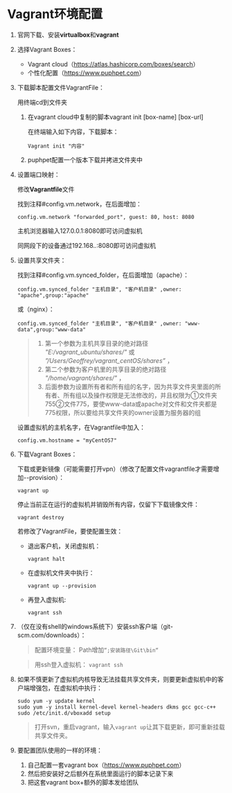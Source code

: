 # Vagrant环境配置

1. 官网下载、安装**virtualbox**和**vagrant**

2. 选择Vagrant Boxes：

	- Vagrant cloud（<https://atlas.hashicorp.com/boxes/search>）
	- 个性化配置（<https://www.puphpet.com>）
	
3. 下载脚本配置文件VagrantFile：

	用终端cd到文件夹
	1. 在vagrant cloud中复制的脚本vagrant init [box-name] [box-url]

		在终端输入如下内容，下载脚本：
		```shell
        Vagrant init "内容"
        ```

	2. puphpet配置一个版本下载并拷进文件夹中
	
4. 设置端口映射：

	修改**Vagrantfile**文件

	找到注释#config.vm.network，在后面增加：
	```text
    config.vm.network "forwarded_port", guest: 80, host: 8080
    ```

	主机浏览器输入127.0.0.1:8080即可访问虚拟机

	同网段下的设备通过192.168.*.*:8080即可访问虚拟机
	
5. 设置共享文件夹：

	找到注释#config.vm.synced_folder，在后面增加（apache）：
	```text
    config.vm.synced_folder "主机目录", "客户机目录" ,owner: "apache",group:"apache"
    ```
	或（nginx）：
	```text
    config.vm.synced_folder "主机目录", "客户机目录" ,owner: "www-data",group:"www-data"
    ```
	>1. 第一个参数为主机共享目录的绝对路径 *"E:/vagrant_ubuntu/shares/"* 或 *”/Users/Geoffrey/vagrant_centOS/shares”* ，
	>2. 第二个参数为客户机里的共享目录的绝对路径 *"/home/vagrant/shares/"* ，
	>3. 后面参数为设置所有者和所有组的名字，因为共享文件夹里面的所有者、所有组以及操作权限是无法修改的，并且权限为①文件夹755②文件775，要使www-data或apache对文件和文件夹都是775权限，所以要给共享文件夹的owner设置为服务器的组
	
	设置虚拟机的主机名字，在Vagrantfile中加入：
	```text
    config.vm.hostname = "myCentOS7"
    ```

6. 下载Vagrant Boxes：

	下载或更新镜像（可能需要打开vpn）（修改了配置文件vagrantfile才需要增加--provision）：
	```shell
    vagrant up
    ```

	停止当前正在运行的虚拟机并销毁所有内容，仅留下下载镜像文件：
    ```shell
    vagrant destroy
    ```
	
	若修改了VagrantFile，要使配置生效：
	- 退出客户机，关闭虚拟机：

	    ```shell
        vagrant halt
        ```
	- 在虚拟机文件夹中执行：

	    ```shell
        vagrant up --provision
        ```
	- 再登入虚拟机:

	    ```shell
        vagrant ssh
        ```

7. （仅在没有shell的windows系统下）安装ssh客户端（git-scm.com/downloads）：

	>配置环境变量：
	>Path增加`“;安装路径\Git\bin“`
	
	>用ssh登入虚拟机：
	>`vagrant ssh `
	
8. 如果不慎更新了虚拟机内核导致无法挂载共享文件夹，则要更新虚拟机中的客户端增强包，在虚拟机中执行：

    ```shell
    sudo yum -y update kernel
    sudo yum -y install kernel-devel kernel-headers dkms gcc gcc-c++
    sudo /etc/init.d/vboxadd setup
    ```

	>打开svn，重启vagrant，输入`vagrant up`让其下载更新，即可重新挂载共享文件夹。
	
9. 要配置团队使用的一样的环境：

	1. 自己配置一套vagrant box（<https://www.puphpet.com>）
	2. 然后把安装好之后额外在系统里面运行的脚本记录下来
	3. 把这套vagrant box+额外的脚本发给团队